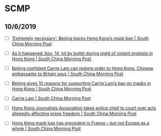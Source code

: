 # SCMP

## 10/6/2019

- [ ] [‘Extremely necessary’: Beijing backs Hong Kong’s mask ban | South China Morning Post](https://www.scmp.com/news/china/politics/article/3031649/extremely-necessary-beijing-backs-hong-kongs-mask-ban)

- [ ] [As it happened: boy, 14, hit by bullet during night of violent protests in Hong Kong | South China Morning Post](https://www.scmp.com/news/hong-kong/politics/article/3031515/hong-kong-leader-carrie-lam-announce-introduction-anti-mask)

- [ ] [Beijing confident Carrie Lam can restore order to Hong Kong, Chinese ambassador to Britain says | South China Morning Post](https://www.scmp.com/news/china/diplomacy/article/3031693/beijing-confident-carrie-lam-can-restore-order-hong-kong)

- [ ] [Beijing gives 10 reasons for supporting Carrie Lam’s ban on masks in Hong Kong | South China Morning Post](https://www.scmp.com/news/china/diplomacy/article/3031681/beijing-gives-10-reasons-supporting-carrie-lams-ban-masks-hong)

- [ ] [Carrie Lam | South China Morning Post](https://www.scmp.com/topics/carrie-lam)

- [ ] [Hong Kong Journalists Association takes police chief to court over acts allegedly affecting press freedom | South China Morning Post](https://www.scmp.com/news/hong-kong/politics/article/3031482/hong-kong-journalists-association-takes-police-chief-court)

- [ ] [Hong Kong mask ban has precedent in France – but not Europe as a whole | South China Morning Post](https://www.scmp.com/news/china/diplomacy/article/3031513/hong-kong-mask-ban-has-precedent-france-not-europe-whole)


